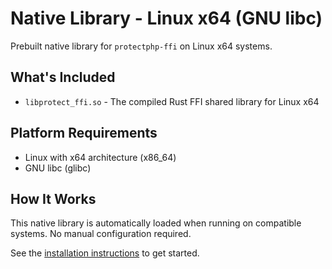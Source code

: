 # Native Library - Linux x64 (GNU libc)

Prebuilt native library for `protectphp-ffi` on Linux x64 systems.

## What's Included

- `libprotect_ffi.so` - The compiled Rust FFI shared library for Linux x64

## Platform Requirements

- Linux with x64 architecture (x86_64)
- GNU libc (glibc)

## How It Works

This native library is automatically loaded when running on compatible systems. No manual configuration required.

See the [installation instructions](../../README.md#installation) to get started.
